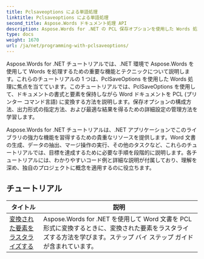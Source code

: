 ```yaml
---
title: Pclsaveoptions による単語処理
linktitle: Pclsaveoptions による単語処理
second_title: Aspose.Words ドキュメント処理 API
description: Aspose.Words for .NET の PCL 保存オプションを使用した Words 処理について説明します。ステップバイステップのチュートリアルとコード例を使用して、PCL 形式で Word 文書を操作およびカスタマイズして保存する方法を学びます。
type: docs
weight: 1670
url: /ja/net/programming-with-pclsaveoptions/
---
```

Aspose.Words for .NET チュートリアルでは、.NET 環境で Aspose.Words を使用して Words を処理するための重要な機能とテクニックについて説明します。これらのチュートリアルの 1 つは、PclSaveOptions を使用した Words 処理に焦点を当てています。このチュートリアルでは、PclSaveOptions を使用して、ドキュメントの書式と要素を保持しながら Word ドキュメントを PCL (プリンター コマンド言語) に変換する方法を説明します。保存オプションの構成方法、出力形式の指定方法、および最適な結果を得るための詳細設定の管理方法を学習します。

Aspose.Words for .NET チュートリアルは、.NET アプリケーションでこのライブラリの強力な機能を習得するための貴重なリソースを提供します。Word 文書の生成、データの抽出、マージ操作の実行、その他のタスクなど、これらのチュートリアルでは、目標を達成するために必要な手順を段階的に説明します。各チュートリアルには、わかりやすいコード例と詳細な説明が付属しており、理解を深め、独自のプロジェクトに概念を適用するのに役立ちます。

 ## チュートリアル
| タイトル | 説明 |
| --- | --- |
| [変換された要素をラスタライズする](./rasterize-transformed-elements/) | Aspose.Words for .NET を使用して Word 文書を PCL 形式に変換するときに、変換された要素をラスタライズする方法を学びます。ステップ バイ ステップ ガイドが含まれています。 |